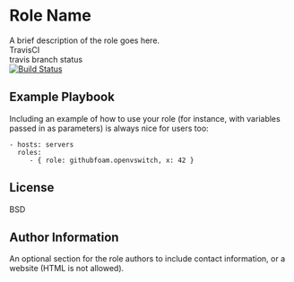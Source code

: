 Role Name
=========

A brief description of the role goes here.  
TravisCI   
travis branch status  
[![Build Status](https://travis-ci.com/githubfoam/ansible-role-openvswitch.svg?branch=travisci)](https://travis-ci.com/githubfoam/ansible-role-openvswitch)


Example Playbook
----------------

Including an example of how to use your role (for instance, with variables passed in as parameters) is always nice for users too:

    - hosts: servers
      roles:
         - { role: githubfoam.openvswitch, x: 42 }

License
-------

BSD

Author Information
------------------

An optional section for the role authors to include contact information, or a website (HTML is not allowed).
